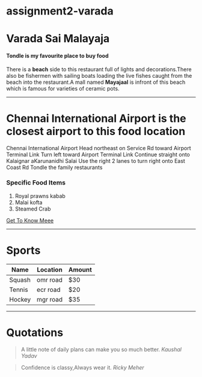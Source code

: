 # assignment2-varada
# Varada Sai Malayaja
#### Tondle is my favourite place to buy food

There is a **beach** side to this restaurant full of lights and decorations.There also be fishermen with sailing boats loading the live fishes caught from the beach into the restaurant.A mall named **Mayajaal** is infront of this beach which is famous for varieties of ceramic pots.

-------------------------------------------------------------------------------

# Chennai International Airport is the closest airport to this food location
Chennai International Airport
Head northeast on Service Rd toward Airport Terminal Link
Turn left toward Airport Terminal Link
Continue straight onto Kalaignar aKarunanidhi Salai
Use the right 2 lanes to turn right onto East Coast Rd
Tondle the family restaurants

### Specific Food Items

1. Royal prawns kabab
2. Malai kofta
3. Steamed Crab

[Get To Know Meee](https://github.com/S546830/assignment2-varada/blob/main/AboutMe.md)

--------------------------------------------------------------------------------------------------------

# Sports  

| Name   |   Location   |   Amount   |
|--------|--------------|------------|
| Squash | omr road     | $30        |
| Tennis | ecr road     | $20        |
| Hockey | mgr road     | $35        |

--------------------------------------------------------------------------------------------------------

# Quotations

>A little note of daily plans can make you so much better. *Kaushal Yadav*

>Confidence is classy,Always wear it. *Ricky Meher*